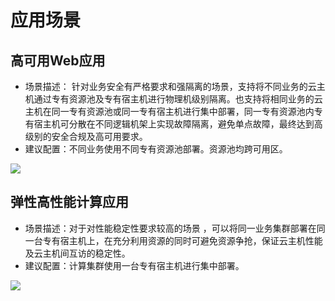 # 应用场景

## 高可用Web应用

* 场景描述： 针对业务安全有严格要求和强隔离的场景，支持将不同业务的云主机通过专有资源池及专有宿主机进行物理机级别隔离。也支持将相同业务的云主机在同一专有资源池或同一专有宿主机进行集中部署，同一专有资源池内专有宿主机可分散在不同逻辑机架上实现故障隔离，避免单点故障，最终达到高级别的安全合规及高可用要求。
* 建议配置：不同业务使用不同专有资源池部署。资源池均跨可用区。

![](../../../../image/dh/scenarios1.png)

## 弹性高性能计算应用

* 场景描述：对于对性能稳定性要求较高的场景 ，可以将同一业务集群部署在同一台专有宿主机上，在充分利用资源的同时可避免资源争抢，保证云主机性能及云主机间互访的稳定性。
* 建议配置：计算集群使用一台专有宿主机进行集中部署。

![](../../../../image/dh/scenarios2.png)
